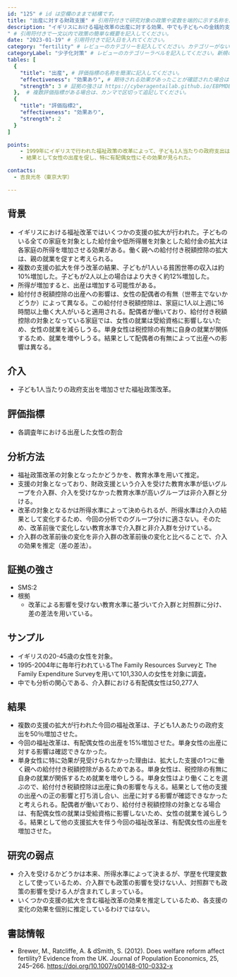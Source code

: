 ```yaml
---
id: "125" # id は空欄のままで結構です。
title: "出産に対する財政支援" # 引用符付きで研究対象の政策や変数を端的に示す名称を記入してください。
description: "イギリスにおける福祉改革の出産に対する効果、中でも子どもへの金銭的支援の拡大による出産に対する効果。
" # 引用符付きで一文以内で政策の簡単な概要を記入してください。
date: "2023-01-19" # 引用符付きで記入日を入れてください。
category: "fertility" # レビューのカテゴリーを記入してください。カテゴリーがない場合は新規で作成してください。その際、カテゴリを端的に示す英単語を選んでください。
categoryLabel: "少子化対策" # レビューのカテゴリーラベルを記入してください。新規の場合はカテゴリを端的に示す名称を選んでください。
tables: [
  {
    "title": "出産", # 評価指標の名称を簡潔に記入してください。
    "effectiveness": "効果あり", # 期待される効果があったことが確認された場合は"効果あり"、期待される効果がなかったり、逆効果だったことが確認された場合は"効果なし"、状況によって効果があったりなかったりする場合は"ミックス"、検出力不足や研究の不備によって結論が出せない場合は"不明" としてください。
    "strength": 3 # 証拠の強さは https://cyberagentailab.github.io/EBPMDB/sms を参照してください。
  },  # 複数評価指標がある場合は、カンマで区切って追記してください。
  {
    "title": "評価指標2",
    "effectiveness": "効果あり",
    "strength": 2
  }
]

points:
    - 1999年にイギリスで行われた福祉政策の改革によって、子ども1人当たりの政府支出は50%増加し、貧困世帯では世帯所得が約10％増加した。
    - 結果として女性の出産を促し、特に有配偶女性にその効果が見られた。

contacts:
  - 吉良光冬（東京大学）

---
```


## 背景 
- イギリスにおける福祉改革ではいくつかの支援の拡大が行われた。子どものいる全ての家庭を対象とした給付金や低所得層を対象とした給付金の拡大は各家庭の所得を増加させる効果がある。働く親への給付付き税額控除の拡大は、親の就業を促すと考えられる。
- 複数の支援の拡大を伴う改革の結果、子どもが1人いる貧困世帯の収入は約10%増加した。子どもが2人以上の場合はより大きく約12%増加した。
- 所得が増加すると、出産は増加する可能性がある。
- 給付付き税額控除の出産への影響は、女性の配偶者の有無（世帯主でないかどうか）によって異なる。この給付付き税額控除は、家庭に1人以上週に16時間以上働く大人がいると適用される。配偶者が働いており、給付付き税額控除の対象となっている家庭では、女性の就業は受給資格に影響しないため、女性の就業を減らしうる。単身女性は税控除の有無に自身の就業が関係するため、就業を増やしうる。結果として配偶者の有無によって出産への影響は異なる。



## 介入
- 子ども1人当たりの政府支出を増加させた福祉政策改革。

## 評価指標
- 各調査年における出産した女性の割合

## 分析方法
- 福祉政策改革の対象となったかどうかを、教育水準を用いて推定。
- 支援の対象となっており、財政支援という介入を受けた教育水準が低いグループを介入群、介入を受けなかった教育水準が高いグループは非介入群と分ける。
- 改革の対象となるかは所得水準によって決められるが、所得水準は介入の結果として変化するため、今回の分析でのグループ分けに適さない。そのため、改革前後で変化しない教育水準で介入群と非介入群を分けている。
- 介入群の改革前後の変化を非介入群の改革前後の変化と比べることで、介入の効果を推定（差の差法）。

## 証拠の強さ
- SMS:2
- 根拠 
    - 改革による影響を受けない教育水準に基づいて介入群と対照群に分け、差の差法を用いている。

## サンプル
- イギリスの20-45歳の女性を対象。
- 1995-2004年に毎年行われているThe Family Resources Surveyと The Family Expenditure Surveyを用いて101,330人の女性を対象に調査。
- 中でも分析の関心である、介入群における有配偶女性は50,277人

## 結果
- 複数の支援の拡大が行われた今回の福祉改革は、子ども1人あたりの政府支出を50％増加させた。
- 今回の福祉改革は、有配偶女性の出産を15%増加させた。単身女性の出産に対する影響は確認できなかった。
- 単身女性に特に効果が見受けられなかった理由は、拡大した支援の1つに働く親への給付付き税額控除があるためである。単身女性は、税控除の有無に自身の就業が関係するため就業を増やしうる。単身女性はより働くことを選ぶので、給付付き税額控除は出産に負の影響を与える。結果として他の支援の出産への正の影響と打ち消し合い、出産に対する影響が確認できなかったと考えられる。配偶者が働いており、給付付き税額控除の対象となる場合は、有配偶女性の就業は受給資格に影響しないため、女性の就業を減らしうる。結果として他の支援拡大を伴う今回の福祉改革は、有配偶女性の出産を増加させた。

## 研究の弱点
- 介入を受けるかどうかは本来、所得水準によって決まるが、学歴を代理変数として使っているため、介入群でも政策の影響を受けない人、対照群でも政策の影響を受ける人が含まれてしまっている。
- いくつかの支援の拡大を含む福祉改革の効果を推定しているため、各支援の変化の効果を個別に推定しているわけではない。

## 書誌情報
- Brewer, M., Ratcliffe, A. & dSmith, S. (2012). Does welfare reform affect fertility? Evidence from the UK. Journal of Population Economics, 25, 245–266. https://doi.org/10.1007/s00148-010-0332-x

